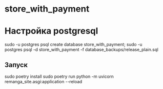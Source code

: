 # store_with_payment

# Настройка postgresql

sudo -u postgres psql
create database store_with_payment;
sudo -u postgres psql -d store_with_payment -f database_backups/release_plain.sql

## Запуск

sudo poetry install
sudo poetry run python -m uvicorn remanga_site.asgi:application --reload